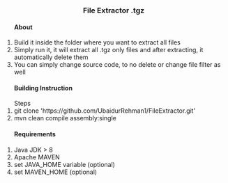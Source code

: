 <h3 align="center">File Extractor .tgz</h3>
<ol>
	<h4>About</h4>
	<li>Build it inside the folder where you want to extract all files</li>
	<li>Simply run it, it will extract all .tgz only files and after extracting, it automatically delete them</li>
	<li>You can simply change source code, to no delete or change file filter as well</li>
</ol>
<ol>
	<h4>Building Instruction</h4>
	Steps
	<li>git clone 'https://github.com/UbaidurRehman1/FileExtractor.git' </li>
	<li>mvn clean compile assembly:single</li>
</ol>
<ol>
	<h4>Requirements</h4>
	<li>Java JDK > 8</li>
	<li>Apache MAVEN</li>
	<li>set JAVA_HOME variable (optional)</li>
	<li>set MAVEN_HOME (optional)</li>
</ol>